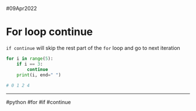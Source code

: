 #09Apr2022

# For loop continue

`if continue` will skip the rest part of the `for` loop and go to next iteration

```python
for i in range(5):
    if i == 3:
        continue
    print(i, end=" ")
    
# 0 1 2 4 
```

---

#python #for #if #continue